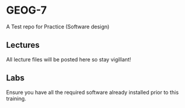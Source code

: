 # GEOG-7
A Test repo for Practice (Software design)

## Lectures
All lecture files will be posted here so stay vigillant!


## Labs
Ensure you have all the required software already installed prior to this training.
